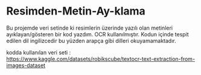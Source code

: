 # Resimden-Metin-Ay-klama
Bu projemde veri setinde ki resimlerin üzerinde yazılı olan metinleri ayıklayan/gösteren bir kod yazdım. OCR kullanılmıştır. Kodun içinde tespit edilen dil ingilizcedir bu yüzden arapça gibi dilleri okuyamamaktadır.

kodda kullanılan veri seti : https://www.kaggle.com/datasets/robikscube/textocr-text-extraction-from-images-dataset
